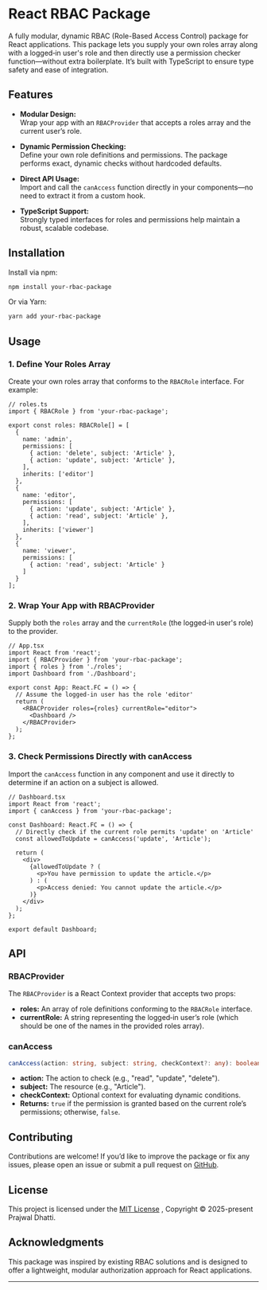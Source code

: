 
# React RBAC Package

A fully modular, dynamic RBAC (Role-Based Access Control) package for React applications. This package lets you supply your own roles array along with a logged‑in user's role and then directly use a permission checker function—without extra boilerplate. It’s built with TypeScript to ensure type safety and ease of integration.

## Features

- **Modular Design:**  
  Wrap your app with an `RBACProvider` that accepts a roles array and the current user’s role.

- **Dynamic Permission Checking:**  
  Define your own role definitions and permissions. The package performs exact, dynamic checks without hardcoded defaults.

- **Direct API Usage:**  
  Import and call the `canAccess` function directly in your components—no need to extract it from a custom hook.

- **TypeScript Support:**  
  Strongly typed interfaces for roles and permissions help maintain a robust, scalable codebase.

## Installation

Install via npm:

```bash
npm install your-rbac-package
```

Or via Yarn:

```bash
yarn add your-rbac-package
```

## Usage

### 1. Define Your Roles Array

Create your own roles array that conforms to the `RBACRole` interface. For example:

```tsx
// roles.ts
import { RBACRole } from 'your-rbac-package';

export const roles: RBACRole[] = [
  {
    name: 'admin',
    permissions: [
      { action: 'delete', subject: 'Article' },
      { action: 'update', subject: 'Article' },
    ],
    inherits: ['editor']
  },
  {
    name: 'editor',
    permissions: [
      { action: 'update', subject: 'Article' },
      { action: 'read', subject: 'Article' },
    ],
    inherits: ['viewer']
  },
  {
    name: 'viewer',
    permissions: [
      { action: 'read', subject: 'Article' }
    ]
  }
];
```

### 2. Wrap Your App with RBACProvider

Supply both the `roles` array and the `currentRole` (the logged‑in user's role) to the provider.

```tsx
// App.tsx
import React from 'react';
import { RBACProvider } from 'your-rbac-package';
import { roles } from './roles';
import Dashboard from './Dashboard';

export const App: React.FC = () => {
  // Assume the logged-in user has the role 'editor'
  return (
    <RBACProvider roles={roles} currentRole="editor">
      <Dashboard />
    </RBACProvider>
  );
};
```

### 3. Check Permissions Directly with canAccess

Import the `canAccess` function in any component and use it directly to determine if an action on a subject is allowed.

```tsx
// Dashboard.tsx
import React from 'react';
import { canAccess } from 'your-rbac-package';

const Dashboard: React.FC = () => {
  // Directly check if the current role permits 'update' on 'Article'
  const allowedToUpdate = canAccess('update', 'Article');

  return (
    <div>
      {allowedToUpdate ? (
        <p>You have permission to update the article.</p>
      ) : (
        <p>Access denied: You cannot update the article.</p>
      )}
    </div>
  );
};

export default Dashboard;
```

## API

### RBACProvider

The `RBACProvider` is a React Context provider that accepts two props:
- **roles:** An array of role definitions conforming to the `RBACRole` interface.
- **currentRole:** A string representing the logged‑in user’s role (which should be one of the names in the provided roles array).

### canAccess

```ts
canAccess(action: string, subject: string, checkContext?: any): boolean
```

- **action:** The action to check (e.g., "read", "update", "delete").
- **subject:** The resource (e.g., "Article").
- **checkContext:** Optional context for evaluating dynamic conditions.
- **Returns:** `true` if the permission is granted based on the current role’s permissions; otherwise, `false`.

## Contributing

Contributions are welcome! If you’d like to improve the package or fix any issues, please open an issue or submit a pull request on [GitHub](https://github.com/your-repo-link).

## License

This project is licensed under the [MIT License](LICENSE) , Copyright © 2025-present Prajwal Dhatti.

## Acknowledgments

This package was inspired by existing RBAC solutions and is designed to offer a lightweight, modular authorization approach for React applications.

---